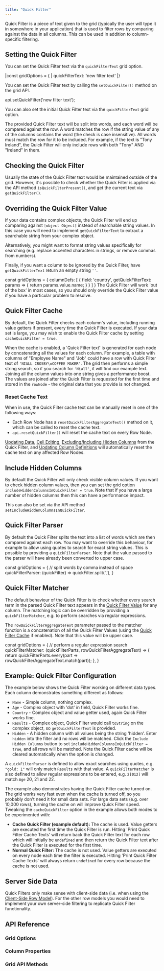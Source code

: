 ```yaml
---
title: "Quick Filter"
---
```


Quick Filter is a piece of text given to the grid (typically the user will type it in somewhere in your application) that is used to filter rows by comparing against the data in all columns. This can be used in addition to column-specific filtering.

## Setting the Quick Filter

<grid-example title='Quick Filter' name='quick-filter' type='generated'></grid-example>

<framework-specific-section frameworks="react">

You can set the Quick Filter text via the `quickFilterText` grid option.

<snippet>
|const gridOptions = {
|    quickFilterText: 'new filter text'
|}
</snippet>

</framework-specific-section>

<framework-specific-section frameworks="javascript,angular,vue">

You can set the Quick Filter text by calling the `setQuickFilter()` method on the grid API.

<snippet>
api.setQuickFilter('new filter text');
</snippet>

You can also set the initial Quick Filter text via the `quickFilterText` grid option.

</framework-specific-section>

The provided Quick Filter text will be split into words, and each word will be compared against the row. A word matches the row if the string value of any of the columns contains the word (the check is case insensitive). All words must match the row for it to be included. For example, if the text is "Tony Ireland", the Quick Filter will only include rows with both "Tony" AND "Ireland" in them.

## Checking the Quick Filter

Usually the state of the Quick Filter text would be maintained outside of the grid. However, it's possible to check whether the Quick Filter is applied via the API method `isQuickFilterPresent()`, and get the current text via `getQuickFilter()`.

## Overriding the Quick Filter Value

If your data contains complex objects, the Quick Filter will end up comparing against `[object Object]` instead of searchable string values. In this case you will need to implement `getQuickFilterText` to extract a searchable string from your complex object. 

Alternatively, you might want to format string values specifically for searching (e.g. replace accented characters in strings, or remove commas from numbers).

Finally, if you want a column to be ignored by the Quick Filter, have `getQuickFilterText` return an empty string `''`.

<snippet>
const gridOptions = {
    columnDefs: [
        {
            field: 'country',
            getQuickFilterText: params => {
                return params.value.name;
            }
        }
    ]
}
</snippet>


<note>
The Quick Filter will work 'out of the box' in most cases, so you should only override the Quick Filter value if you have a particular problem to resolve.
</note>

## Quick Filter Cache

By default, the Quick Filter checks each column's value, including running value getters if present, every time the Quick Filter is executed. If your data set is large, you may wish to enable the Quick Filter cache by setting `cacheQuickFilter = true`.

When the cache is enabled, a 'Quick Filter text' is generated for each node by concatenating all the values for each column. For example, a table with columns of "Employee Name" and "Job" could have a row with Quick Filter text of `'NIALL CROSBY\nCOFFEE MAKER'`. The grid then performs a simple string search, so if you search for `'Niall'`, it will find our example text. Joining all the column values into one string gives a performance boost. The values are joined after the Quick Filter is requested for the first time and stored in the `rowNode` - the original data that you provide is not changed.

### Reset Cache Text

When in use, the Quick Filter cache text can be manually reset in one of the following ways:

- Each Row Node has a `resetQuickFilterAggregateText()` method on it, which can be called to reset the cache text.
- `api.resetQuickFilter()` will reset the cache text on every Row Node.

[Updating Data](/data-update/), [Cell Editing](/cell-editing/), [Excluding/Including Hidden Columns](#include-hidden-columns) from the Quick Filter, and [Updating Column Definitions](/column-updating-definitions/) will automatically reset the cache text on any affected Row Nodes.

## Include Hidden Columns

By default the Quick Filter will only check visible column values. If you want to check hidden column values, then you can set the grid option `includeHiddenColumnsInQuickFilter = true`. Note that if you have a large number of hidden columns then this can have a performance impact.

This can also be set via the API method `setIncludeHiddenColumnsInQuickFilter`.

## Quick Filter Parser

By default the Quick Filter splits the text into a list of words which are then compared against each row. You may want to override this behaviour, for example to allow using quotes to search for exact string values. This is possible by providing a `quickFilterParser`. Note that the value passed to the parser will have already been converted to upper case.

<snippet>
const gridOptions = {
    // split words by comma instead of space
    quickFilterParser: (quickFilter) => quickFilter.split(','),
}
</snippet>

## Quick Filter Matcher

The default behaviour of the Quick Filter is to check whether every search term in the parsed Quick Filter text appears in the [Quick Filter Value](#overriding-the-quick-filter-value) for any column. The matching logic can be overridden by providing a `quickFilterMatcher`, e.g. to perform searches via regular expressions.

The `rowQuickFilterAggregateText` parameter passed to the matcher function is a concatenation of all the Quick Filter Values (using the [Quick Filter Cache](#quick-filter-cache) if enabled). Note that this value will be upper case.

<snippet>
const gridOptions = {
    // perform a regular expression search
    quickFilterMatcher: (quickFilterParts, rowQuickFilterAggregateText) => {
        return quickFilterParts.every(part => rowQuickFilterAggregateText.match(part));
    },
}
</snippet>

## Example: Quick Filter Configuration

The example below shows the Quick Filter working on different data types. Each column demonstrates something different as follows:

- `Name` - Simple column, nothing complex.
- `Age` - Complex object with 'dot' in field, Quick Filter works fine.
- `Country` - Complex object and value getter used, again Quick Filter works fine.
- `Results` - Complex object, Quick Filter would call `toString` on the complex object, so `getQuickFilterText` is provided.
- `Hidden` - A hidden column with all values being the string 'hidden'. Enter `hidden` into the filter and no rows will be matched. Click the `Include Hidden Columns` button to set `includeHiddenColumnsInQuickFilter = true`, and all rows will be matched. Note the Quick Filter cache will be cleared automatically when the option is changed.

A `quickFilterParser` is defined to allow exact searches using quotes, e.g. `"gold: 1"` will only match `Results` with that value. A `quickFilterMatcher` is also defined to allow regular expressions to be entered, e.g. `2[012]` will match `Age` 20, 21 and 22.

The example also demonstrates having the Quick Filter cache turned on. The grid works very fast even when the cache is turned off, so you probably don't need it for small data sets. For large data sets (e.g. over 10,000 rows), turning the cache on will improve Quick Filter speed. Tweaking the `cacheQuickFilter` option in the example allows both modes to be experimented with:

- **Cache Quick Filter (example default):** The cache is used. Value getters are executed the first time the Quick Filter is run. Hitting 'Print Quick Filter Cache Texts' will return back the Quick Filter text for each row which will initially be `undefined` and then return the Quick Filter text after the Quick Filter is executed for the first time.
- **Normal Quick Filter:** The cache is not used. Value getters are executed on every node each time the filter is executed. Hitting 'Print Quick Filter Cache Texts' will always return `undefined` for every row because the cache is not used.

<grid-example title='Quick Filter Configuration' name='quick-filter-configuration' type='generated'></grid-example>

## Server Side Data

Quick Filters only make sense with client-side data (i.e. when using the [Client-Side Row Model](/client-side-model/)). For the other row models you would need to implement your own server-side filtering to replicate Quick Filter functionality.

## API Reference

### Grid Options

<api-documentation source='grid-options/properties.json' section='filter' names='["quickFilterText", "cacheQuickFilter", "includeHiddenColumnsInQuickFilter", "quickFilterParser", "quickFilterMatcher"]'></api-documentation>

### Column Properties

<api-documentation source='column-properties/properties.json' section='filtering' names='["getQuickFilterText"]'></api-documentation>

### Grid API Methods

<api-documentation source='grid-api/api.json' section='filter' names='["isQuickFilterPresent", "getQuickFilter"]'></api-documentation>

